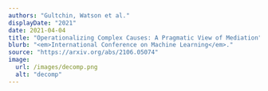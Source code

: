 ```yaml
---
authors: "Gultchin, Watson et al."
displayDate: "2021"
date: 2021-04-04
title: "Operationalizing Complex Causes: A Pragmatic View of Mediation"
blurb: "<em>International Conference on Machine Learning</em>."
source: "https://arxiv.org/abs/2106.05074"
image:
  url: /images/decomp.png
  alt: "decomp"
---
```

